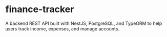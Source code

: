 # finance-tracker
A backend REST API built with NestJS, PostgreSQL, and TypeORM to help users track income, expenses, and manage accounts. 

